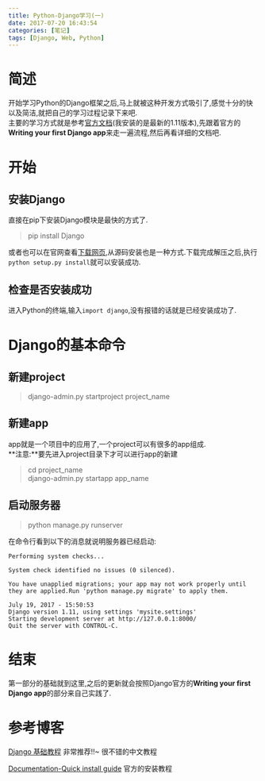 ```yaml
---
title: Python-Django学习(一)
date: 2017-07-20 16:43:54
categories: [笔记]
tags: [Django, Web, Python]
---
```

[](#简述 "简述")简述
==============

开始学习Python的Django框架之后,马上就被这种开发方式吸引了,感觉十分的快以及简洁,就把自己的学习过程记录下来吧.  
主要的学习方式就是参考[官方文档](https://docs.djangoproject.com/en/1.11/intro/install/)(我安装的是最新的1.11版本),先跟着官方的**Writing your first Django app**来走一遍流程,然后再看详细的文档吧.

[](#开始 "开始")开始
==============
<!-- more -->
[](#安装Django "安装Django")安装Django
--------------------------------

直接在pip下安装Django模块是最快的方式了.

> pip install Django

或者也可以在官网查看[下载网页](https://www.djangoproject.com/download/),从源码安装也是一种方式.下载完成解压之后,执行`python setup.py install`就可以安装成功.

[](#检查是否安装成功 "检查是否安装成功")检查是否安装成功
--------------------------------

进入Python的终端,输入`import django`,没有报错的话就是已经安装成功了.

[](#Django的基本命令 "Django的基本命令")Django的基本命令
=========================================

[](#新建project "新建project")新建project
-----------------------------------

> django-admin.py startproject project_name

[](#新建app "新建app")新建app
-----------------------

app就是一个项目中的应用了,一个project可以有很多的app组成.  
**注意:**要先进入project目录下才可以进行app的新建

> cd project_name  
> django-admin.py startapp app_name

[](#启动服务器 "启动服务器")启动服务器
-----------------------

> python manage.py runserver

在命令行看到以下的消息就说明服务器已经启动:  

```shell
Performing system checks...

System check identified no issues (0 silenced).

You have unapplied migrations; your app may not work properly until they are applied.Run 'python manage.py migrate' to apply them.

July 19, 2017 - 15:50:53
Django version 1.11, using settings 'mysite.settings'
Starting development server at http://127.0.0.1:8000/
Quit the server with CONTROL-C.
```

[](#结束 "结束")结束
==============

第一部分的基础就到这里,之后的更新就会按照Django官方的**Writing your first Django app**的部分来自己实践了.

[](#参考博客 "参考博客")参考博客
====================

[Django 基础教程](http://code.ziqiangxuetang.com/django/django-tutorial.html) 非常推荐!!~ 很不错的中文教程

[Documentation-Quick install guide](https://docs.djangoproject.com/en/1.11/intro/install/) 官方的安装教程